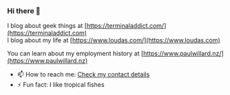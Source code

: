 ### Hi there 👋

I blog about geek things at [https://terminaladdict.com/](https://terminaladdict.com)  
I blog about my life at [https://www.loudas.com/](https://www.loudas.com)  

You can learn about my employment history at [https://www.paulwillard.nz/](https://www.paulwillard.nz)  

- 📫 How to reach me: [Check my contact details](https://www.paulwillard.nz/contact.html) 
- ⚡ Fun fact: I like tropical fishes

<!--
**TerminalAddict/TerminalAddict** is a ✨ _special_ ✨ repository because its `README.md` (this file) appears on your GitHub profile. 

Here are some ideas to get you started:

- 🔭 I’m currently working on a bunch of websites
- 🌱 I’m currently learning ...
- 👯 I’m looking to collaborate on ...
- 🤔 I’m looking for help with ...
- 💬 Ask me about ...
- 📫 How to reach me: ...
- 😄 Pronouns: ...
- ⚡ Fun fact: ...
-->
